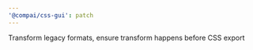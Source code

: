 ```yaml
---
'@compai/css-gui': patch
---
```


Transform legacy formats, ensure transform happens before CSS export
